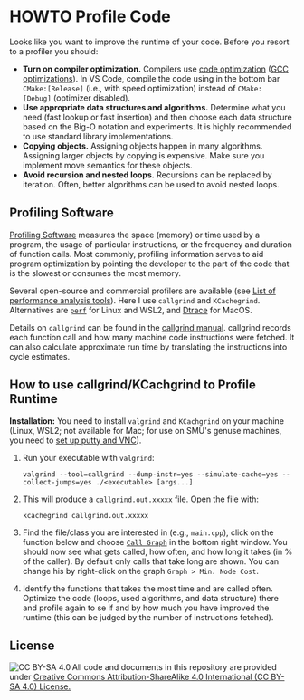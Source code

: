 # HOWTO Profile Code


Looks like you want to improve the runtime of your code. Before you resort to a profiler you should:

* **Turn on compiler optimization.** 
Compilers use [code optimization](https://en.wikipedia.org/wiki/Optimizing_compiler) ([GCC optimizations](https://gcc.gnu.org/onlinedocs/gcc/Optimize-Options.html)).
In VS Code, compile the code using in the bottom bar `CMake:[Release]` (i.e., with speed optimization) instead of `CMake: [Debug]` (optimizer disabled). 
* **Use appropriate data structures and algorithms.** Determine what you need (fast lookup or fast insertion) and then choose each data structure based on the Big-O notation and experiments. It is highly recommended to use standard library implementations. 
* **Copying objects.** Assigning objects happen in many algorithms. Assigning larger objects by copying is expensive. Make sure you implement move semantics for these objects.
* **Avoid recursion and nested loops.** Recursions can be replaced by iteration. Often, better algorithms can be used to avoid nested loops.




## Profiling Software
[Profiling Software](https://en.wikipedia.org/wiki/Profiling_(computer_programming)) measures the space (memory) or time used by a program, the usage of particular instructions, or the frequency and duration of function calls. Most commonly, profiling information serves to aid program optimization by pointing the developer to the part of the code that is the slowest or consumes the most memory.


Several open-source and commercial profilers are available (see [List of performance analysis tools](https://en.wikipedia.org/wiki/List_of_performance_analysis_tools)). Here I use 
`callgrind` and `KCachegrind`. Alternatives are [`perf`](https://perf.wiki.kernel.org/) for Linux and WSL2, and  [Dtrace](http://dtrace.org/blogs/about/) for MacOS.

Details on `callgrind` can be found in the [callgrind manual](https://developer.mantidproject.org/ProfilingWithValgrind.html). callgrind records each function call and how many machine code instructions were fetched. It can also calculate approximate run time by translating the instructions into cycle estimates.

## How to use callgrind/KCachgrind to Profile Runtime

**Installation:** You need to install `valgrind` and `KCachgrind` on your machine (Linux, WSL2; not available for Mac; for use on SMU's genuse machines, you need to [set up putty and VNC](https://www.smu.edu/OIT/Services/genuse)).

1. Run your executable with `valgrind`:
   ```
   valgrind --tool=callgrind --dump-instr=yes --simulate-cache=yes --collect-jumps=yes ./<executable> [args...]
   ```

2. This will produce a `callgrind.out.xxxxx` file. Open the file with:
   ```
   kcachegrind callgrind.out.xxxxx
   ```

3. Find the file/class you are interested in (e.g., `main.cpp`), click on the function below and choose [`Call Graph`](https://en.wikipedia.org/wiki/Call_graph) in the bottom right window. You should now see what gets called, how often, and how long it takes (in % of the caller). By default only calls that take long are shown. You can change his by right-click on the graph `Graph > Min. Node Cost`. 
4. Identify the functions that takes the most time and are called often. Optimize the code (loops, used algorithms, and data structure) there and profile again to se if and by how much you have improved the runtime (this can be judged by the number of instructions fetched).

## License

<img src="https://licensebuttons.net/l/by-sa/3.0/88x31.png" alt="CC BY-SA 4.0" align="left">

All code and documents in this repository are provided under [Creative Commons Attribution-ShareAlike 4.0 International (CC BY-SA 4.0) License.](https://creativecommons.org/licenses/by-sa/4.0/)

